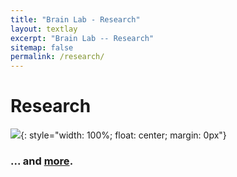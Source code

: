```yaml
---
title: "Brain Lab - Research"
layout: textlay
excerpt: "Brain Lab -- Research"
sitemap: false
permalink: /research/
---
```


# Research

<!-- ![]({{ site.url }}{{ site.baseurl }}/images/respic/research_main.png){: style="width: 100%; float: center; margin: 0px"} -->
![](https://cdn.jsdelivr.net/gh/Brainlabku/Brainlabku.github.io@master/images/respic/research_main.png){: style="width: 100%; float: center; margin: 0px"}

### ... and [more](/contacts).
